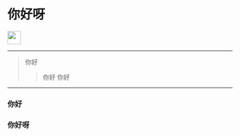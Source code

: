 <h1>你好呀</h1>
<img width="30px" src='https://avatars0.githubusercontent.com/u/41385151?s=40&v=4'></img>

---
> 你好
>> 你好
>> 你好

---

### 你好
### 你好呀